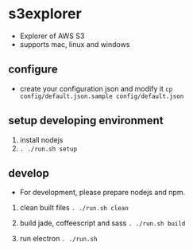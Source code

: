 # s3explorer

* Explorer of AWS S3
* supports mac, linux and windows

## configure

* create your configuration json and modify it
  `cp config/default.json.sample config/default.json`

## setup developing environment

1. install nodejs
2. `. ./run.sh setup`

## develop

* For development, please prepare nodejs and npm.

1. clean built files
  `. ./run.sh clean`

1. build jade, coffeescript and sass
  `. ./run.sh build`

1. run electron
  `. ./run.sh`
